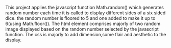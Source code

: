 This project applies the javascript function Math.random() which generates random number each time it is called to display different sides of a six sided dice.
the random number is floored to 5 and one added to make it up to 6(using Math.floor()).
The html element comprises majorly of two random image displayed based on the random number selected by the javascript function.
The css is majorly to add dimension,some flair and aesthetic to the display.
